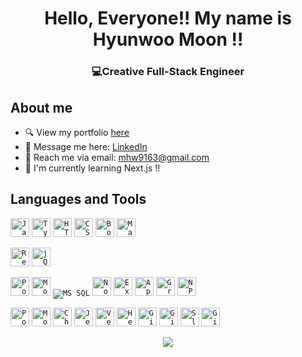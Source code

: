 <h1 align="center">Hello, Everyone!! My name is Hyunwoo Moon !!</h1>
<h3 align="center">💻Creative Full-Stack Engineer</h3>

## About me

- 🔍 View my portfolio <a href="https://hyunwoomoon-portfolio.vercel.app/" target="_blank">here</a>
- 💬 Message me here: <a href="https://www.linkedin.com/in/hyunwoomoon/">LinkedIn</a>
- 💌 Reach me via email: mhw9163@gmail.com
- 📣 I'm currently learning Next.js  !!

## Languages and Tools

<code><img src="https://img.shields.io/badge/JavaScript-323330?style=for-the-badge&logo=javascript&logoColor=F7DF1E" height="30" alt="JavaScript"></code>
<code><img src="https://img.shields.io/badge/TypeScript-007ACC?style=for-the-badge&logo=typescript&logoColor=white" height="30" alt="TypeScript"></code>
<code><img src="https://img.shields.io/badge/HTML5-E34F26?style=for-the-badge&logo=html5&logoColor=white" height="30" alt="HTML5"></code>
<code><img src="https://img.shields.io/badge/CSS3-1572B6?style=for-the-badge&logo=css3&logoColor=white" height="30" alt="CSS3"></code>
<code><img alt="Bootstrap" src="https://img.shields.io/badge/Bootstrap-563D7C?style=for-the-badge&logo=bootstrap&logoColor=white" height="30"/></code>
<code><img alt="Material UI" src="https://img.shields.io/badge/Material--UI-0081CB?style=for-the-badge&logo=material-ui&logoColor=white" height="30"/></code>
<br>

<code><img src="https://img.shields.io/badge/React-30232A?style=for-the-badge&logo=react&logoColor=61DAFB" height="30" alt="React"></code>
<code><img src="https://img.shields.io/badge/jQuery-0769AD?style=for-the-badge&logo=jquery&logoColor=white" height="30" alt="jQuery"></code>
<br>

<code><img src="https://img.shields.io/badge/PostgreSQL-316192?style=for-the-badge&logo=postgresql&logoColor=white" height="30" alt="PostgreSQL"></code>
<code><img alt="MongoDB" src="https://img.shields.io/badge/-MongoDB-13aa52?style=flat-square&logo=mongodb&logoColor=white"  height="30"/></code>
<code><img src="https://img.shields.io/badge/Microsoft_SQL_Server-CC2927?style=for-the-badge&logo=microsoft-sql-server&logoColor=white" alt="MS SQL"></code>
<code><img src="https://img.shields.io/badge/Node.js-339933?style=for-the-badge&logo=nodedotjs&logoColor=white" height="30" alt="Node.js"></code>
<code><img src="https://img.shields.io/badge/Express.js-000000?style=for-the-badge&logo=express&logoColor=white" height="30" alt="Express.js"></code>
<code><img src="https://img.shields.io/badge/Apollo%20GraphQL-311C87?&style=for-the-badge&logo=Apollo%20GraphQL&logoColor=white" height="30" alt="Apollo"></code>
<code><img src="https://img.shields.io/badge/GraphQl-E10098?style=for-the-badge&logo=graphql&logoColor=white" height="30" alt="Grpahql"></code>
<code><img src="https://img.shields.io/badge/npm-CB3837?style=for-the-badge&logo=npm&logoColor=white" height="30" alt="NPM"></code>
<br>

<code><img src="https://img.shields.io/badge/Postman-FF6C37?style=for-the-badge&logo=Postman&logoColor=white" height="30" alt="Postman"></code>
<code><img src="https://img.shields.io/badge/Mocha-8D6748?style=for-the-badge&logo=Mocha&logoColor=white" height="30" alt="Mocha"></code>
<code><img src="https://img.shields.io/badge/-Chai-319795?style=flat-square&logo=chai&logoColor=white" height="30" alt="Chai"></code>
<code><img src="https://img.shields.io/badge/Jest-C21325?style=for-the-badge&logo=jest&logoColor=white" height="30" alt="Jest"></code>
<code><img src="https://img.shields.io/badge/-Vercel-000000?style=flat-square&logo=vercel&logoColor=white" height="30" alt="Vercel"></code>
<code><img src="https://img.shields.io/badge/-Heroku-430098?style=flat-square&logo=heroku&logoColor=white" height="30" alt="Heroku"></code>
<code><img src="https://img.shields.io/badge/GitHub-100000?style=for-the-badge&logo=github&logoColor=white" height="30" alt="Github"></code>
<code><img src="https://img.shields.io/badge/Git-F05032?style=for-the-badge&logo=git&logoColor=white" height="30" alt="Git"></code>
<code><img src="https://img.shields.io/badge/Slack-4A154B?style=for-the-badge&logo=slack&logoColor=white" height="30" alt="Slack"></code>
<code><img src="https://img.shields.io/badge/GitLab-330F63?style=for-the-badge&logo=gitlab&logoColor=white" height="30" alt="GitLab"></code>





<p align="center"><img src="https://github-readme-stats.vercel.app/api/top-langs?username=HyunwooMoon-developer&show_icons=true&layout=compact" /></p>
